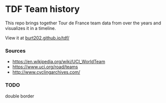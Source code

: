 # TDF Team history

This repo brings together Tour de France team data from over the years and visualizes it in a timeline.

View it at [burt202.github.io/tdf/](https://burt202.github.io/tdf/)

### Sources

- https://en.wikipedia.org/wiki/UCI_WorldTeam
- https://www.uci.org/road/teams
- http://www.cyclingarchives.com/

### TODO

double border
